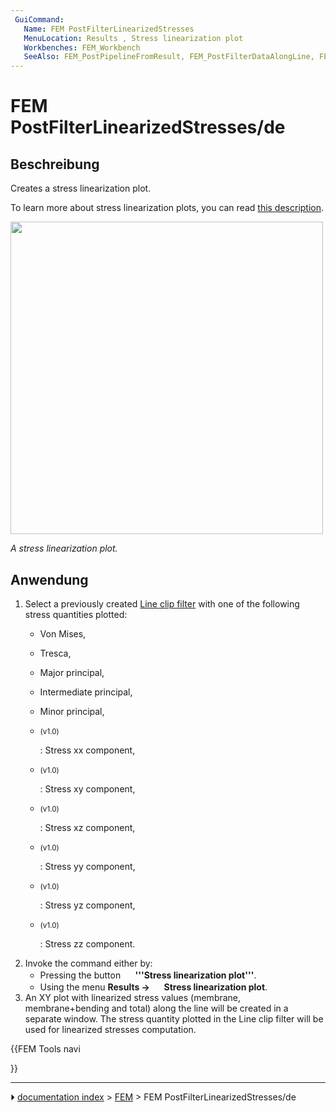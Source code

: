 ```yaml
---
 GuiCommand:
   Name: FEM PostFilterLinearizedStresses
   MenuLocation: Results , Stress linearization plot
   Workbenches: FEM_Workbench
   SeeAlso: FEM_PostPipelineFromResult, FEM_PostFilterDataAlongLine, FEM_tutorial
---
```


# FEM PostFilterLinearizedStresses/de



## Beschreibung

Creates a stress linearization plot.

To learn more about stress linearization plots, you can read [this description](https://www.graspengineering.com/what-is-stress-linearization/).

<img alt="" src=images/FEM_Stress-Linearization-Plot-Example.png  style="width:500px;">

*A stress linearization plot.*



## Anwendung

1.  Select a previously created [Line clip filter](FEM_PostFilterDataAlongLine.md) with one of the following stress quantities plotted:
    -   Von Mises,

    -   Tresca,

    -   Major principal,

    -   Intermediate principal,

    -   Minor principal,

    -   
        <small>(v1.0)</small> 
        
        : Stress xx component,

    -   
        <small>(v1.0)</small> 
        
        : Stress xy component,

    -   
        <small>(v1.0)</small> 
        
        : Stress xz component,

    -   
        <small>(v1.0)</small> 
        
        : Stress yy component,

    -   
        <small>(v1.0)</small> 
        
        : Stress yz component,

    -   
        <small>(v1.0)</small> 
        
        : Stress zz component.
2.  Invoke the command either by:
    -   Pressing the button **<img src="images/FEM_PostFilterLinearizedStresses.svg" width=16px> '''Stress linearization plot'''**.
    -   Using the menu **Results → <img src="images/FEM_PostFilterLinearizedStresses.svg" width=16px> Stress linearization plot**.
3.  An XY plot with linearized stress values (membrane, membrane+bending and total) along the line will be created in a separate window. The stress quantity plotted in the Line clip filter will be used for linearized stresses computation.





{{FEM Tools navi

}}



---
⏵ [documentation index](../README.md) > [FEM](Category_FEM.md) > FEM PostFilterLinearizedStresses/de
